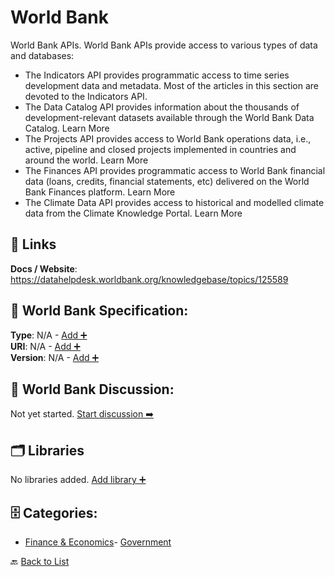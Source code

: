 # World Bank

World Bank APIs.
World Bank APIs provide access to various types of data and databases:
- The Indicators API provides programmatic access to time series development data and metadata. Most of the articles in this section are devoted to the Indicators API.
- The Data Catalog API provides information about the thousands of development-relevant datasets available through the World Bank Data Catalog. Learn More
- The Projects API provides access to World Bank operations data, i.e., active, pipeline and closed projects implemented in countries and around the world. Learn More
- The Finances API provides programmatic access to World Bank financial data (loans, credits, financial statements, etc) delivered on the World Bank Finances platform. Learn More
- The Climate Data API provides access to historical and modelled climate data from the Climate Knowledge Portal. Learn More

##  🔗 Links
**Docs / Website**: https://datahelpdesk.worldbank.org/knowledgebase/topics/125589

## 🧬 World Bank Specification:
**Type**: N/A - [Add ➕](https://github.com/apis-list/apis-list/edit/main/apis.yaml#L22241)  
**URI**: N/A - [Add ➕](https://github.com/apis-list/apis-list/edit/main/apis.yaml#L22241)  
**Version**: N/A - [Add ➕](https://github.com/apis-list/apis-list/edit/main/apis.yaml#L22241)

## 💬 World Bank Discussion:
Not yet started. [Start discussion ➡️](https://github.com/apis-list/apis-list/discussions/new)

## 🗂️ Libraries

No libraries added. [Add library ➕](https://github.com/apis-list/apis-list/edit/main/apis.yaml#L22241)    


## 🗄️ Categories:
- [Finance & Economics](https://github.com/apis-list/apis-list#finance--economics-)- [Government](https://github.com/apis-list/apis-list#government-)

🔙  [Back to List](https://github.com/apis-list/apis-list)
